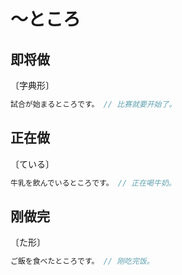 # 〜ところ

## 即将做

〔字典形〕

```js
試合が始まるところです。 // 比赛就要开始了。
```

## 正在做

〔ている〕

```js
牛乳を飲んでいるところです。 // 正在喝牛奶。
```

## 刚做完

〔た形〕

```js
ご飯を食べたところです。 // 刚吃完饭。
```

